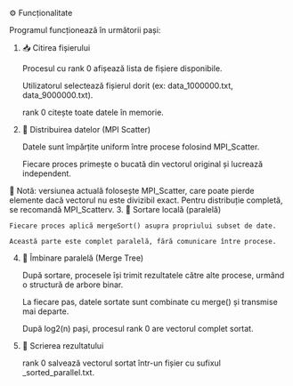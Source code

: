⚙️ Funcționalitate

Programul funcționează în următorii pași:
1. 📥 Citirea fișierului

    Procesul cu rank 0 afișează lista de fișiere disponibile.

    Utilizatorul selectează fișierul dorit (ex: data_1000000.txt, data_9000000.txt).

    rank 0 citește toate datele în memorie.

2. 🔀 Distribuirea datelor (MPI Scatter)

    Datele sunt împărțite uniform între procese folosind MPI_Scatter.

    Fiecare proces primește o bucată din vectorul original și lucrează independent.

📌 Notă: versiunea actuală folosește MPI_Scatter, care poate pierde elemente dacă vectorul nu este divizibil exact. Pentru distribuție completă, se recomandă MPI_Scatterv.
3. 🧮 Sortare locală (paralelă)

    Fiecare proces aplică mergeSort() asupra propriului subset de date.

    Această parte este complet paralelă, fără comunicare între procese.

4. 🌲 Îmbinare paralelă (Merge Tree)

    După sortare, procesele își trimit rezultatele către alte procese, urmând o structură de arbore binar.

    La fiecare pas, datele sortate sunt combinate cu merge() și transmise mai departe.

    După log2(n) pași, procesul rank 0 are vectorul complet sortat.

5. 💾 Scrierea rezultatului

    rank 0 salvează vectorul sortat într-un fișier cu sufixul _sorted_parallel.txt.
